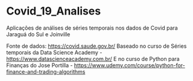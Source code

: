 # Covid_19_Analises

Aplicações de análises de séries temporais nos dados de Covid para Jaraguá do Sul e Joinville

Fonte de dados: https://covid.saude.gov.br/
Baseado no curso de Séries temporais da Data Science Academy - https://www.datascienceacademy.com.br/
E no curso de Python para Finanças do Jose Portilla - https://www.udemy.com/course/python-for-finance-and-trading-algorithms
